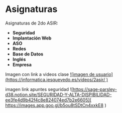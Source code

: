 # Asignaturas

Asignaturas de 2do ASIR:

- **Seguridad**
- **Implantación Web**
- **ASO**
- **Redes**
- **Base de Datos**
- **Inglés**
- **Empresa**

Imagen con link a videos clase
[![imagen de usuario] (https://informatica.iesquevedo.es/videos/2asir/ )]( https://images.app.goo.gl/KjDX8Z9gn6KWnepo7)

imagen link apuntes seguridad
![https://sage-parsley-d38.notion.site/SEGURIDAD-Y-ALTA-DISPIBILIDAD-ee3fe4d9b42f4c8e824074ed7b2e6605](    https://images.app.goo.gl/b5ou8tSDtCn4xxkE8 )
